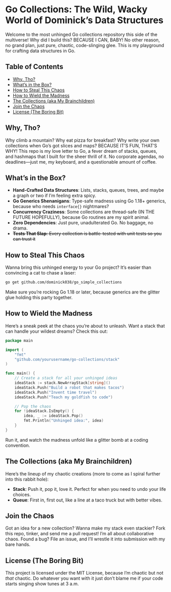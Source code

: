 # Go Collections: The Wild, Wacky World of Dominick’s Data Structures

Welcome to the most unhinged Go collections repository this side of the multiverse! Why did I build this? BECAUSE I CAN, BABY! No other reason, no grand plan, just pure, chaotic, code-slinging glee. This is my playground for crafting data structures in Go.

## Table of Contents
- [Why, Tho?](#why-tho)
- [What’s in the Box?](#whats-in-the-box)
- [How to Steal This Chaos](#how-to-steal-this-chaos)
- [How to Wield the Madness](#how-to-wield-the-madness)
- [The Collections (aka My Brainchildren)](#the-collections-aka-my-brainchildren)
- [Join the Chaos](#join-the-chaos)
- [License (The Boring Bit)](#license-the-boring-bit)

## Why, Tho?

Why climb a mountain? Why eat pizza for breakfast? Why write your own collections when Go’s got slices and maps? BECAUSE IT’S FUN, THAT’S WHY! This repo is my love letter to Go, a fever dream of stacks, queues, and hashmaps that I built for the sheer thrill of it. No corporate agendas, no deadlines—just me, my keyboard, and a questionable amount of coffee.

## What’s in the Box?

- **Hand-Crafted Data Structures**: Lists, stacks, queues, trees, and maybe a graph or two if I’m feeling extra spicy.
- **Go Generics Shenanigans**: Type-safe madness using Go 1.18+ generics, because who needs `interface{}` nightmares?
- **Concurrency Craziness**: Some collections are thread-safe (IN THE FUTURE HOPEFULLY), because Go routines are my spirit animal.
- **Zero Dependencies**: Just pure, unadulterated Go. No baggage, no drama.
- ~~**Tests That Slap**: Every collection is battle-tested with unit tests so you can trust it~~

## How to Steal This Chaos

Wanna bring this unhinged energy to your Go project? It’s easier than convincing a cat to chase a laser:

```bash
go get github.com/dominick038/go_simple_collections
```

Make sure you’re rocking Go 1.18 or later, because generics are the glitter glue holding this party together.

## How to Wield the Madness

Here’s a sneak peek at the chaos you’re about to unleash. Want a stack that can handle your wildest dreams? Check this out:

```go
package main

import (
	"fmt"
	"github.com/yourusername/go-collections/stack"
)

func main() {
	// Create a stack for all your unhinged ideas
	ideaStack := stack.NewArrayStack[string]()
	ideaStack.Push("Build a robot that makes tacos")
	ideaStack.Push("Invent time travel")
	ideaStack.Push("Teach my goldfish to code")

	// Pop the chaos
	for !ideaStack.IsEmpty() {
		idea, _ := ideaStack.Pop()
		fmt.Println("Unhinged idea:", idea)
	}
}
```

Run it, and watch the madness unfold like a glitter bomb at a coding convention.

## The Collections (aka My Brainchildren)

Here’s the lineup of my chaotic creations (more to come as I spiral further into this rabbit hole):

- **Stack**: Push it, pop it, love it. Perfect for when you need to undo your life choices.
- **Queue**: First in, first out, like a line at a taco truck but with better vibes.

## Join the Chaos

Got an idea for a new collection? Wanna make my stack even stackier? Fork this repo, tinker, and send me a pull request! I’m all about collaborative chaos. Found a bug? File an issue, and I’ll wrestle it into submission with my bare hands.

## License (The Boring Bit)

This project is licensed under the MIT License, because I’m chaotic but not *that* chaotic. Do whatever you want with it just don’t blame me if your code starts singing show tunes at 3 a.m.
